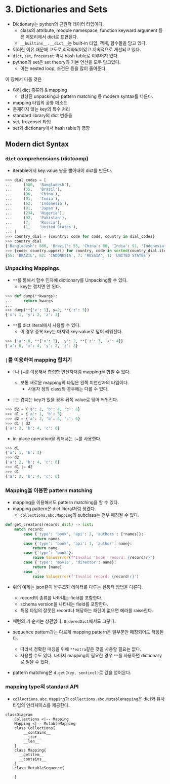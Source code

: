 # 3. Dictionaries and Sets
- Dictionary는 python의 근원적 데이터 타입이다.
  - class의 attribute, module namespace, function keyward argument 등은 메모리에서 dict로 표현된다.
  - `__builtins__.__dict__`는 built-in 타입, 객체, 함수들을 담고 있다.
- 이러한 이유 때문에 고도로 최적화되어있고 지속적으로 개선되고 있다.
- `dict`, `set`, `frozenset` 역시 hash table로 이루어져 있다.
- python의 set은 set theory의 기본 연산을 모두 담고있다.
  - 이는 nested loop, 조건문 등을 많이 줄여준다.

이 장에서 다룰 것은
- 여러 dict 종류와 & mapping
  - 향상된 unpacking과 pattern matching 등 modern syntax를 다룬다.
- mapping 타입의 공통 메소드
- 존재하지 않는 key의 특수 처리
- standard library의 dict 변종들
- set, frozenset 타입
- set과 dictionary에서 hash table의 영향

## Modern dict Syntax

### `dict` comprehensions (dictcomp)
- iterable에서 key:value 쌍을 뽑아내어 dict를 만든다.
```python
>>> dial_codes = [
...     (880,  'Bangladesh'),
...     (55,   'Brazil'),
...     (86,   'China'),
...     (91,   'India'),
...     (62,   'Indonesia'),
...     (81,   'Japan'),
...     (234,  'Nigeria'),
...     (92,   'Pakistan'),
...     (7,    'Russia'),
...     (1,    'United States'),
... ]
>>> country_dial = {country: code for code, country in dial_codes}
>>> country_dial
{'Bangladesh': 880, 'Brazil': 55, 'China': 86, 'India': 91, 'Indonesia': 62, 'Japan': 81, 'Nigeria': 234, 'Pakistan': 92, 'Russia': 7, 'United States': 1}
>>> {code: country.upper() for country, code in sorted(country_dial.items()) if code < 70}
{55: 'BRAZIL', 62: 'INDONESIA', 7: 'RUSSIA', 1: 'UNITED STATES'}
```

### Unpacking Mappings
- `**`를 통해서 함수 인자에 dictionary를 Unpacking할 수 있다.
  - key는 겹치면 안 된다.
```python
>>> def dump(**kwargs):
...     return kwargs
... 
>>> dump(**{'x': 1}, y=2, **{'z': 3})
{'x': 1, 'y': 2, 'z': 3}
```

- `**`를 dict literal에서 사용할 수 있다.
  - 이 경우 중복 key는 마지막 key:value로 덮어 씌워진다.
```python
>>> {'a': 0, **{'x': 1}, 'y': 2, **{'z': 3, 'x': 4}}
{'a': 0, 'x': 4, 'y': 2, 'z': 3}
```

### `|`를 이용하여 mapping 합치기
- `|`나 `|=`를 이용해서 합집합 연산자처럼 mapping을 합칠 수 있다.
  - 보통 새로운 mapping의 타입은 왼쪽 피연산자의 타입이다.
    - 사용자 정의 class의 경우에는 다를 수 있다.

- `|`는 겹치는 key가 있을 경우 뒤쪽 value로 덮어 씌워진다.
```python
>>> d2 = {'a': 2, 'b': 4, 'c': 6}
>>> d1 = {'a': 1, 'b': 3}
>>> d2 = {'a': 2, 'b': 4, 'c': 6}
>>> d1 | d2
{'a': 2, 'b': 4, 'c': 6}
```
- in-place operation을 위해서는 `|=`를 사용한다.
```python
>>> d1
{'a': 1, 'b': 3}
>>> d2
{'a': 2, 'b': 4, 'c': 6}
>>> d1 |= d2
>>> d1
{'a': 2, 'b': 4, 'c': 6}
```

### Mapping을 이용한 pattern matching
- mapping을 이용해서도 pattern matching을 할 수 있다.
- mapping pattern은 dict literal처럼 생겼다.
  - `collections.abc.Mapping`의 subclass는 전부 매칭될 수 있다.
```python
def get_creators(record: dict) -> list:
    match record:
        case {'type': 'book', 'api': 2, 'authors': [*names]}:
            return names
        case {'type': 'book', 'api': 1, 'author': name}:
            return name
        case {'type': 'book'}:
            raise ValueError(f"Invalid 'book' record: {record!r}")
        case {'type': 'movie', 'director': name}:
            return [name]
        case _:
            raise ValueError(f'Invalid record: {record!r}')
```
- 위의 예제는 json같이 반구조화 데이터를 다루는 실용적 방법을 다룬다.
  - record의 종류를 나타내는 field를 포함한다.
  - schema version을 나타내는 field를 포함한다.
  - 특정 타입의 잘못된 record나 해당하는 패턴이 없으면 에러를 raise한다.
- 패턴의 키 순서는 상관없다. `OrderedDict`에서도 그렇다.

- sequence pattern과는 다르게 mapping pattern은 일부분만 매칭되어도 적용된다.
  - 따라서 정확한 매칭을 위해 `**extra`같은 것을 사용할 필요는 없다.
  - 사용할 수도 있다. 나머지 mapping이 필요한 경우 `**`를 사용하면 dictionary로 얻을 수 있다.
- pattern matching은 `d.get(key, sentinel)`로 값을 얻어온다.

### mapping type의 standard API
- `collections.abc.Mapping`과 `collections.abc.MutableMapping`은 dict와 유사 타입의 인터페이스를 제공한다.
```mermaid
classDiagram
    Collections <|-- Mapping
    Mapping <|-- MutableMapping
    class Collections{
        __contains__
        __iter__
        __len__
    }
    class Mapping{
      __getitem__
      __contains__
    }
    class MutableSequence{
      
    }
```